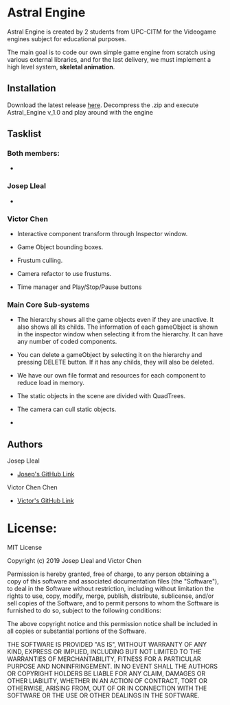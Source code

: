 # Astral Engine

Astral Engine is created by 2 students from UPC-CITM for the Videogame engines subject for educational purposes. 

The main goal is to code our own simple game engine from scratch using various external libraries, and for the last delivery, we must implement a high level system, **skeletal animation**.

## Installation

Download the latest release [here](https://github.com/Scarzard/Astral_Engine/releases). Decompress the .zip and execute Astral_Engine v_1.0
and play around with the engine

## Tasklist

### Both members:

-

### Josep Lleal
- 

### Victor Chen

- Interactive component transform through Inspector window.

- Game Object bounding boxes.

- Frustum culling.

- Camera refactor to use frustums.

- Time manager and Play/Stop/Pause buttons

###  Main Core Sub-systems

- The hierarchy shows all the game objects even if they are unactive. It also shows all its childs. The information of each gameObject is shown in the inspector window when selecting it from the hierarchy.
It can have any number of coded components.

- You can delete a gameObject by selecting it on the hierarchy and pressing DELETE button. If it has any childs, they will also be deleted.

- We have our own file format and resources for each component to reduce load in memory.

- The static objects in the scene are divided with QuadTrees.

- The camera can cull static objects.

- 



## Authors
   
Josep Lleal
   - [Josep's GitHub Link](https://github.com/JosepLleal)
   
Victor Chen Chen
   - [Victor's GitHub Link](https://github.com/Scarzard)
   
# License:

MIT License

Copyright (c) 2019 Josep Lleal and Victor Chen

Permission is hereby granted, free of charge, to any person obtaining a copy
of this software and associated documentation files (the "Software"), to deal
in the Software without restriction, including without limitation the rights
to use, copy, modify, merge, publish, distribute, sublicense, and/or sell
copies of the Software, and to permit persons to whom the Software is
furnished to do so, subject to the following conditions:

The above copyright notice and this permission notice shall be included in all
copies or substantial portions of the Software.

THE SOFTWARE IS PROVIDED "AS IS", WITHOUT WARRANTY OF ANY KIND, EXPRESS OR
IMPLIED, INCLUDING BUT NOT LIMITED TO THE WARRANTIES OF MERCHANTABILITY,
FITNESS FOR A PARTICULAR PURPOSE AND NONINFRINGEMENT. IN NO EVENT SHALL THE
AUTHORS OR COPYRIGHT HOLDERS BE LIABLE FOR ANY CLAIM, DAMAGES OR OTHER
LIABILITY, WHETHER IN AN ACTION OF CONTRACT, TORT OR OTHERWISE, ARISING FROM,
OUT OF OR IN CONNECTION WITH THE SOFTWARE OR THE USE OR OTHER DEALINGS IN THE
SOFTWARE.